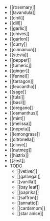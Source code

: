 - [[rosemary]]
- [[lavandula]]
- [[chili]]
- [[dill]]
- [[garlic]]
- [[chives]]
- [[garlon]]
- [[curry]]
- [[cinnamon]]
- [[stevia]]
- [[pepper]]
- [[tumeric]]
- [[ginger]]
- [[fennel]]
- [[tarragon]]
- [[leucantha]]
- [[sage]]
- [[tulsi]]
- [[basil]]
- [[oregano]]
- [[osmanthus]]
- [[mint]]
- [[melissa]]
- [[nepeta]]
- [[lemongrass]]
- [[citronella]]
- [[clove]]
- [[nutmeg]]
- [[histrix]]
- [[zest]]
- TODO
	- [[vetiver]]
	- [[galangal]]
	- [[vanilla]]
	- [[bay leaf]]
	- [[paprika]]
	- [[saffron]]
	- [[annatto]]
	- [[cardamom]]
	- [[star anice]]